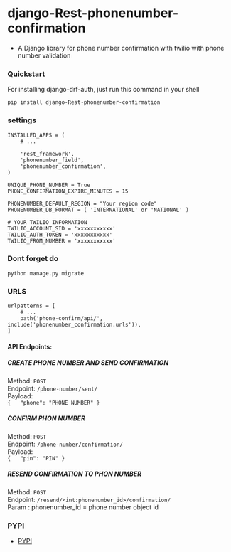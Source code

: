 # django-Rest-phonenumber-confirmation
- A Django library for phone number confirmation with twilio with phone number validation 

### Quickstart
For installing django-drf-auth, just run this command in your shell

```
pip install django-Rest-phonenumber-confirmation
```

### settings
```
INSTALLED_APPS = (
    # ...
    
    'rest_framework',
    'phonenumber_field',
    'phonenumber_confirmation',
)

UNIQUE_PHONE_NUMBER = True
PHONE_CONFIRMATION_EXPIRE_MINUTES = 15

PHONENUMBER_DEFAULT_REGION = "Your region code"
PHONENUMBER_DB_FORMAT = ( 'INTERNATIONAL' or 'NATIONAL' )

# YOUR TWILIO INFORMATION
TWILIO_ACCOUNT_SID = 'xxxxxxxxxxx'
TWILIO_AUTH_TOKEN = 'xxxxxxxxxxx'
TWILIO_FROM_NUMBER = 'xxxxxxxxxxx'

```

### Dont forget do 
```
python manage.py migrate
```

### URLS

```
urlpatterns = [
    # ...
    path('phone-confirm/api/', include('phonenumber_confirmation.urls')),
]
```

#### API Endpoints: 

##### CREATE PHONE NUMBER AND SEND CONFIRMATION
Method: `POST`  
Endpoint: `/phone-number/sent/`  
Payload:  
`{  
    "phone": "PHONE NUMBER"
}`

##### CONFIRM PHON NUMBER 
Method: `POST`  
Endpoint: `/phone-number/confirmation/`  
Payload:  
`{  
    "pin": "PIN"
}`

##### RESEND CONFIRMATION TO PHON NUMBER 
Method: `POST`  
Endpoint: `/resend/<int:phonenumber_id>/confirmation/`  
Param : phonenumber_id = phone number object id


### PYPI
 - [PYPI](https://pypi.org/project/django-Rest-phonenumber-confirmation/)